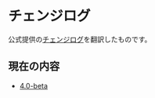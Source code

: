 # チェンジログ
公式提供の[チェンジログ](/https://github.com/pmmp/PocketMine-MP/blob/stable/changelogs)を翻訳したものです。

## 現在の内容
- [4.0-beta](4.0-beta.md)
